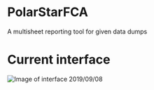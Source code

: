 # PolarStarFCA
A multisheet reporting tool for given data dumps

# Current interface
![Image of interface 2019/09/08](https://github.com/WorstLuck/PolarStarFCA/CurrentInterface.png)
